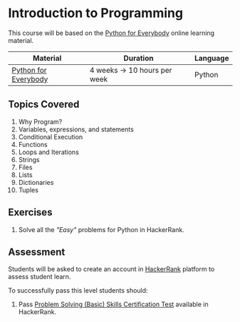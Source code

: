 # Introduction to Programming

This course will be based on the [Python for Everybody](https://www.py4e.com/lessons) online learning material. 

Material | Duration | Language |
------------ | ------------- | ---------------
[Python for Everybody](https://www.py4e.com/lessons) | 4 weeks -> 10 hours per week | Python

## Topics Covered

1. Why Program? 
2. Variables, expressions, and statements 
3. Conditional Execution 
4. Functions 
5. Loops and Iterations 
6. Strings 
7. Files 
8. Lists 
9. Dictionaries 
10. Tuples 

## Exercises
1. Solve all the *"Easy"* problems for Python in HackerRank.

## Assessment

Students will be asked to create an account in [HackerRank](https://www.hackerrank.com/) platform to assess student learn.

To successfully pass this level students should:
1. Pass [Problem Solving (Basic) Skills Certification Test](https://www.hackerrank.com/skills-verification/problem_solving_basic) available in HackerRank.
